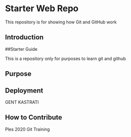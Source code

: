 # Starter Web Repo

This repository is for showing how Git and GitHub work

## Introduction


##Starter Guide

This is a repository only for purposes to learn git and github 

## Purpose


## Deployment
 
 GENT KASTRATI

## How to Contribute

Ples
2020 Git Training